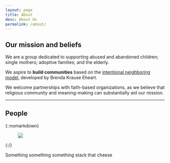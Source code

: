 ```yaml
---
layout: page
title: About
desc: About Us
permalink: /about/
---
```


<div class="pretty-links">

## Our mission and beliefs

We are a group dedicated to supporting abused and abandoned children; single mothers; 
adoptive families; and the elderly. 

We aspire to **build communities** based on the [intentional neighboring model](https://neighbors-the-power-of-the-people-next-door.com/), developed by Brenda Krause Eheart. 

We welcome partnerships with faith-based organizations, as we believe that religious 
community and meaning-making can substantially aid our mission.

--- 

## People

{::nomarkdown} 
<figure class="site-profile">
    <img src="{{ site.baseurl }}/assets/img/profile.png">
</figure>
{:/}


Something something something stack that cheese


</div>

